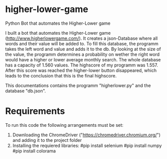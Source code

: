 # higher-lower-game
Python Bot that automates the Higher-Lower game

I built a bot that automates the Higher-Lower game (http://www.higherlowergame.com/). 
It creates a json-Database where all words and their value will be added to. 
To fill this database, the programm takes the left word and value and adds it to the db.
By looking at the size of the value, the programm determines a probability on wether the right word would have a higher or lower average monthly search.
The whole database has a capacity of 1.560 values. The highscore of my programm was 1.557. After this score was reached the higher-lower button disappeared, which leads to the conclusion that this is the final highscore.

This documentations contains the programm "higherlower.py" and the database "db.json".

# Requirements
To run this code the following arrangements must be set:
 1. Downloading the ChromeDriver ("https://chromedriver.chromium.org/") and adding it to the project folder
 2. Installing the requiered libraries:
      #pip install selenium
      #pip install numpy
      #pip install colorama
